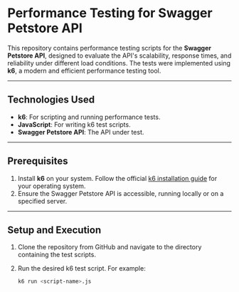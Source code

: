 # Performance Testing for Swagger Petstore API

This repository contains performance testing scripts for the **Swagger Petstore API**, designed to evaluate the API's scalability, response times, and reliability under different load conditions. The tests were implemented using **k6**, a modern and efficient performance testing tool.

---

## **Technologies Used**
- **k6**: For scripting and running performance tests.
- **JavaScript**: For writing k6 test scripts.
- **Swagger Petstore API**: The API under test.

---

## **Prerequisites**
1. Install **k6** on your system. Follow the official [k6 installation guide](https://k6.io/docs/get-started/installation/) for your operating system.
2. Ensure the Swagger Petstore API is accessible, running locally or on a specified server.

---

## **Setup and Execution**

1. Clone the repository from GitHub and navigate to the directory containing the test scripts.

2. Run the desired k6 test script. For example:
   ```bash
   k6 run <script-name>.js

